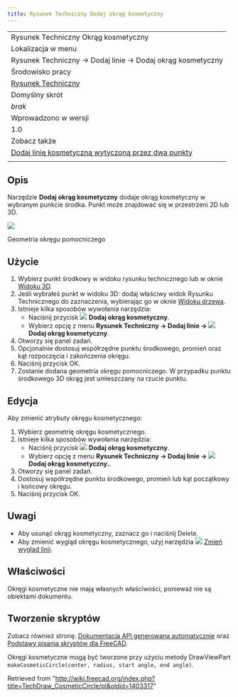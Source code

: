 ```yaml
---
title: Rysunek Techniczny Dodaj okrąg kosmetyczny
---
```

|  |
| --- |
| Rysunek Techniczny Okrąg kosmetyczny |
| Lokalizacja w menu |
| Rysunek Techniczny → Dodaj linie → Dodaj okrąg kosmetyczny |
| Środowisko pracy |
| [Rysunek Techniczny](/TechDraw_Workbench/pl "TechDraw Workbench/pl") |
| Domyślny skrót |
| *brak* |
| Wprowadzono w wersji |
| 1.0 |
| Zobacz także |
| [Dodaj linię kosmetyczną wytyczoną przez dwa punkty](/TechDraw_2PointCosmeticLine/pl "TechDraw 2PointCosmeticLine/pl") |
|  |

## Opis

Narzędzie **Dodaj okrąg kosmetyczny** dodaje okrąg kosmetyczny w wybranym punkcie środka. Punkt może znajdować się w przestrzeni 2D lub 3D.

![](/images/CosmeticCircleSample.png)

Geometria okręgu pomocniczego

## Użycie

1. Wybierz punkt środkowy w widoku rysunku technicznego lub w oknie [Widoku 3D](/3D_view/pl "3D view/pl").
2. Jeśli wybrałeś punkt w widoku 3D: dodaj właściwy widok Rysunku Technicznego do zaznaczenia, wybierając go w oknie [Widoku drzewa](/Tree_view/pl "Tree view/pl").
3. Istnieje kilka sposobów wywołania narzędzia:
   * Naciśnij przycisk ![](/images/TechDraw_CosmeticCircle.svg) **Dodaj okrąg kosmetyczny**.
   * Wybierz opcję z menu **Rysunek Techniczny → Dodaj linie → ![](/images/TechDraw_CosmeticCircle.svg) Dodaj okrąg kosmetyczny**.
4. Otworzy się panel zadań.
5. Opcjonalnie dostosuj współrzędne punktu środkowego, promień oraz kąt rozpoczęcia i zakończenia okręgu.
6. Naciśnij przycisk OK.
7. Zostanie dodana geometria okręgu pomocniczego. W przypadku punktu środkowego 3D okrąg jest umieszczany na rzucie punktu.

## Edycja

Aby zmienić atrybuty okręgu kosmetycznego:

1. Wybierz geometrię okręgu kosmetycznego.
2. Istnieje kilka sposobów wywołania narzędzia:
   * Naciśnij przycisk ![](/images/TechDraw_CosmeticCircle.svg) **Dodaj okrąg kosmetyczny**.
   * Wybierz opcję z menu **Rysunek Techniczny → Dodaj linie → ![](/images/TechDraw_CosmeticCircle.svg) Dodaj okrąg kosmetyczny.**.
3. Otworzy się panel zadań.
4. Dostosuj współrzędne punktu środkowego, promień lub kąt początkowy i końcowy okręgu.
5. Naciśnij przycisk OK.

## Uwagi

* Aby usunąć okrąg kosmetyczny, zaznacz go i naciśnij Delete.
* Aby zmienić wygląd okręgu kosmetycznego, użyj narzędzia ![](/images/TechDraw_DecorateLine.svg) [Zmień wygląd linii](/TechDraw_DecorateLine/pl "TechDraw DecorateLine/pl").

## Właściwości

Okręgi kosmetyczne nie mają własnych właściwości, ponieważ nie są obiektami dokumentu.

## Tworzenie skryptów

Zobacz również stronę: [Dokumentacja API generowana automatycznie](https://freecad.github.io/SourceDoc/) oraz [Podstawy pisania skryptów dla FreeCAD](/FreeCAD_Scripting_Basics/pl "FreeCAD Scripting Basics/pl").

Okręgi kosmetyczne mogą być tworzone przy użyciu metody DrawViewPart `makeCosmeticCircle(center, radius, start angle, end angle)`.

Retrieved from "<http://wiki.freecad.org/index.php?title=TechDraw_CosmeticCircle/pl&oldid=1403317>"
